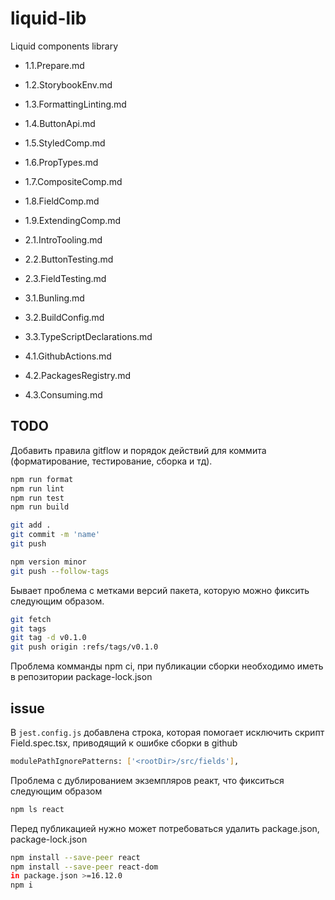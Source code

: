 # liquid-lib

Liquid components library

- 1.1.Prepare.md
- 1.2.StorybookEnv.md
- 1.3.FormattingLinting.md
- 1.4.ButtonApi.md
- 1.5.StyledComp.md
- 1.6.PropTypes.md
- 1.7.CompositeComp.md
- 1.8.FieldComp.md
- 1.9.ExtendingComp.md

- 2.1.IntroTooling.md
- 2.2.ButtonTesting.md
- 2.3.FieldTesting.md

- 3.1.Bunling.md
- 3.2.BuildСonfig.md
- 3.3.TypeScriptDeclarations.md

- 4.1.GithubActions.md
- 4.2.PackagesRegistry.md
- 4.3.Consuming.md

## TODO

Добавить правила gitflow и порядок действий для коммита (форматирование, тестирование, сборка и тд).

```bash
npm run format
npm run lint
npm run test
npm run build
```

```bash
git add .
git commit -m 'name'
git push
```

```bash
npm version minor
git push --follow-tags
```

Бывает проблема с метками версий пакета, которую можно фиксить следующим образом.
```bash
git fetch
git tags
git tag -d v0.1.0
git push origin :refs/tags/v0.1.0
```

Проблема комманды npm ci, при публикации сборки необходимо иметь в репозитории package-lock.json

## issue

В `jest.config.js` добавлена строка, которая помогает исключить скрипт Field.spec.tsx, приводящий к ошибке сборки в github

```bash
modulePathIgnorePatterns: ['<rootDir>/src/fields'],
```

Проблема с дублированием экземпляров реакт, что фикситься следующим образом
```bash
npm ls react
```

Перед публикацией нужно может потребоваться удалить package.json, package-lock.json
```bash
npm install --save-peer react
npm install --save-peer react-dom
in package.json >=16.12.0
npm i
```

